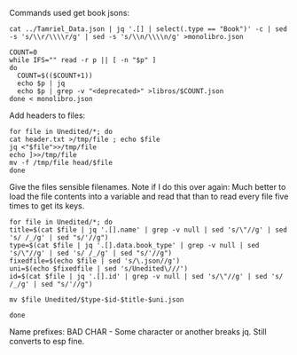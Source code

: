 

Commands used
get book jsons:

```
cat ../Tamriel_Data.json | jq '.[] | select(.type == "Book")' -c | sed -s 's/\\r/\\\\r/g' | sed -s 's/\\n/\\\\n/g' >monolibro.json
```

```
COUNT=0
while IFS="" read -r p || [ -n "$p" ]
do
  COUNT=$(($COUNT+1))
  echo $p | jq
  echo $p | grep -v "<deprecated>" >libros/$COUNT.json
done < monolibro.json
```


Add headers to files:

```
for file in Unedited/*; do
cat header.txt >/tmp/file ; echo $file
jq <"$file">>/tmp/file
echo ]>>/tmp/file
mv -f /tmp/file head/$file
done
```

Give the files sensible filenames. Note if I do this over again: Much better to load the file contents into a variable and read that than to read every file five times to get its keys.

```
for file in Unedited/*; do
title=$(cat $file | jq '.[].name' | grep -v null | sed 's/\"//g' | sed 's/ /_/g' | sed "s/'//g")
type=$(cat $file | jq '.[].data.book_type' | grep -v null | sed 's/\"//g' | sed 's/ /_/g' | sed "s/'//g")
fixedfile=$(echo $file | sed 's/\.json//g')
uni=$(echo $fixedfile | sed 's/Unedited\///')
id=$(cat $file | jq '.[].id' | grep -v null | sed 's/\"//g' | sed 's/ /_/g' | sed "s/'//g")

mv $file Unedited/$type-$id-$title-$uni.json

done
```

Name prefixes:
BAD CHAR - Some character or another breaks jq. Still converts to esp fine.
